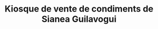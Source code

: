 ---
title: "Kiosque de vente de condiments de Sianea Guilavogui"
url: /macenta/kiosque-de-vente-de-condiments-de-sianea-guilavogui/
shop: commodité
---